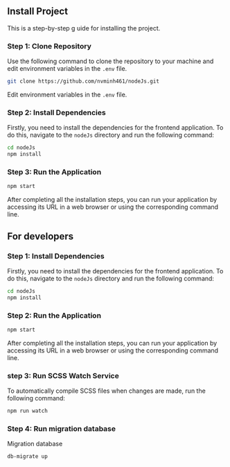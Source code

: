 
## Install Project

This is a step-by-step g uide for installing the project.

### Step 1: Clone Repository

Use the following command to clone the repository to your machine and edit environment variables in the `.env` file.

```bash
git clone https://github.com/nvminh461/nodeJs.git
```

Edit environment variables in the `.env` file.

### Step 2: Install Dependencies

Firstly, you need to install the dependencies for the frontend application. To do this, navigate to the `nodeJs` directory and run the following command:

```bash
cd nodeJs
npm install
```
### Step 3: Run the Application

```bash
npm start
```

After completing all the installation steps, you can run your application by accessing its URL in a web browser or using the corresponding command line.


## For developers

### Step 1: Install Dependencies

Firstly, you need to install the dependencies for the frontend application. To do this, navigate to the `nodeJs` directory and run the following command:

```bash
cd nodeJs
npm install
```

### Step 2: Run the Application

```bash
npm start
```

After completing all the installation steps, you can run your application by accessing its URL in a web browser or using the corresponding command line.

### step 3: Run SCSS Watch Service

To automatically compile SCSS files when changes are made, run the following command:
```bash
npm run watch
```

### Step 4: Run migration database

Migration database

```bash
db-migrate up
```
